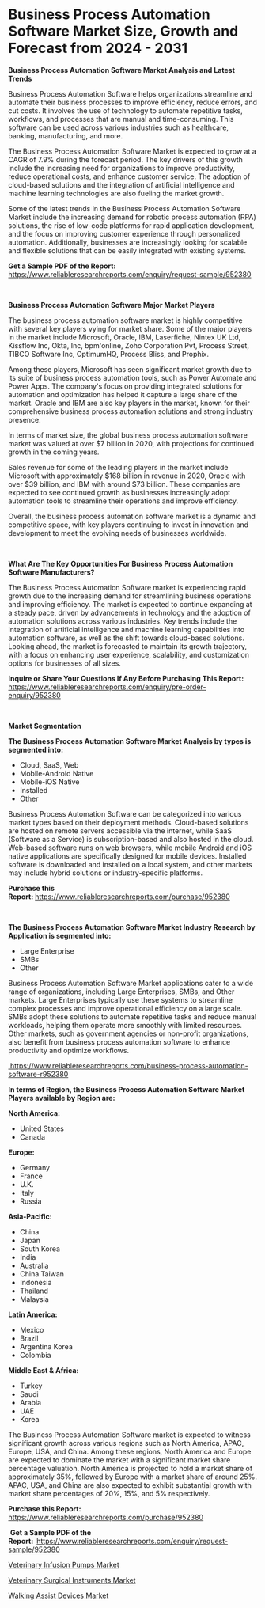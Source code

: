 <p><h1>Business Process Automation Software Market Size, Growth and Forecast from 2024 - 2031</h1></p><p><strong>Business Process Automation Software Market Analysis and Latest Trends</strong></p>
<p><p>Business Process Automation Software helps organizations streamline and automate their business processes to improve efficiency, reduce errors, and cut costs. It involves the use of technology to automate repetitive tasks, workflows, and processes that are manual and time-consuming. This software can be used across various industries such as healthcare, banking, manufacturing, and more.</p><p>The Business Process Automation Software Market is expected to grow at a CAGR of 7.9% during the forecast period. The key drivers of this growth include the increasing need for organizations to improve productivity, reduce operational costs, and enhance customer service. The adoption of cloud-based solutions and the integration of artificial intelligence and machine learning technologies are also fueling the market growth.</p><p>Some of the latest trends in the Business Process Automation Software Market include the increasing demand for robotic process automation (RPA) solutions, the rise of low-code platforms for rapid application development, and the focus on improving customer experience through personalized automation. Additionally, businesses are increasingly looking for scalable and flexible solutions that can be easily integrated with existing systems.</p></p>
<p><strong>Get a Sample PDF of the Report:&nbsp;</strong> <a href="https://www.reliableresearchreports.com/enquiry/request-sample/952380">https://www.reliableresearchreports.com/enquiry/request-sample/952380</a></p>
<p>&nbsp;</p>
<p><strong>Business Process Automation Software Major Market Players</strong></p>
<p><p>The business process automation software market is highly competitive with several key players vying for market share. Some of the major players in the market include Microsoft, Oracle, IBM, Laserfiche, Nintex UK Ltd, Kissflow Inc, Okta, Inc, bpm'online, Zoho Corporation Pvt, Process Street, TIBCO Software Inc, OptimumHQ, Process Bliss, and Prophix. </p><p>Among these players, Microsoft has seen significant market growth due to its suite of business process automation tools, such as Power Automate and Power Apps. The company's focus on providing integrated solutions for automation and optimization has helped it capture a large share of the market. Oracle and IBM are also key players in the market, known for their comprehensive business process automation solutions and strong industry presence.</p><p>In terms of market size, the global business process automation software market was valued at over $7 billion in 2020, with projections for continued growth in the coming years. </p><p>Sales revenue for some of the leading players in the market include Microsoft with approximately $168 billion in revenue in 2020, Oracle with over $39 billion, and IBM with around $73 billion. These companies are expected to see continued growth as businesses increasingly adopt automation tools to streamline their operations and improve efficiency. </p><p>Overall, the business process automation software market is a dynamic and competitive space, with key players continuing to invest in innovation and development to meet the evolving needs of businesses worldwide.</p></p>
<p>&nbsp;</p>
<p><strong>What Are The Key Opportunities For Business Process Automation Software Manufacturers?</strong></p>
<p><p>The Business Process Automation Software market is experiencing rapid growth due to the increasing demand for streamlining business operations and improving efficiency. The market is expected to continue expanding at a steady pace, driven by advancements in technology and the adoption of automation solutions across various industries. Key trends include the integration of artificial intelligence and machine learning capabilities into automation software, as well as the shift towards cloud-based solutions. Looking ahead, the market is forecasted to maintain its growth trajectory, with a focus on enhancing user experience, scalability, and customization options for businesses of all sizes.</p></p>
<p><strong>Inquire or Share Your Questions If Any Before Purchasing This Report:</strong> <a href="https://www.reliableresearchreports.com/enquiry/pre-order-enquiry/952380">https://www.reliableresearchreports.com/enquiry/pre-order-enquiry/952380</a></p>
<p>&nbsp;</p>
<p><strong>Market Segmentation</strong></p>
<p><strong>The Business Process Automation Software Market Analysis by types is segmented into:</strong></p>
<p><ul><li>Cloud, SaaS, Web</li><li>Mobile-Android Native</li><li>Mobile-iOS Native</li><li>Installed</li><li>Other</li></ul></p>
<p><p>Business Process Automation Software can be categorized into various market types based on their deployment methods. Cloud-based solutions are hosted on remote servers accessible via the internet, while SaaS (Software as a Service) is subscription-based and also hosted in the cloud. Web-based software runs on web browsers, while mobile Android and iOS native applications are specifically designed for mobile devices. Installed software is downloaded and installed on a local system, and other markets may include hybrid solutions or industry-specific platforms.</p></p>
<p><strong>Purchase this Report:&nbsp;</strong><a href="https://www.reliableresearchreports.com/purchase/952380">https://www.reliableresearchreports.com/purchase/952380</a></p>
<p>&nbsp;</p>
<p><strong>The Business Process Automation Software Market Industry Research by Application is segmented into:</strong></p>
<p><ul><li>Large Enterprise</li><li>SMBs</li><li>Other</li></ul></p>
<p><p>Business Process Automation Software Market applications cater to a wide range of organizations, including Large Enterprises, SMBs, and Other markets. Large Enterprises typically use these systems to streamline complex processes and improve operational efficiency on a large scale. SMBs adopt these solutions to automate repetitive tasks and reduce manual workloads, helping them operate more smoothly with limited resources. Other markets, such as government agencies or non-profit organizations, also benefit from business process automation software to enhance productivity and optimize workflows.</p></p>
<p><a href="https://www.reliableresearchreports.com/business-process-automation-software-r952380">&nbsp;https://www.reliableresearchreports.com/business-process-automation-software-r952380</a></p>
<p><strong>In terms of Region, the Business Process Automation Software Market Players available by Region are:</strong></p>
<p>
    <p> <strong> North America: </strong>
        <ul>
            <li>United States</li>
            <li>Canada</li>
        </ul>
        </p> 
    <p> <strong> Europe: </strong>
        <ul>
            <li>Germany</li>
            <li>France</li>
            <li>U.K.</li>
            <li>Italy</li>
            <li>Russia</li>
        </ul>
        </p> 
    <p> <strong> Asia-Pacific: </strong>
        <ul>
            <li>China</li>
            <li>Japan</li>
            <li>South Korea</li>
            <li>India</li>
            <li>Australia</li>
            <li>China Taiwan</li>
            <li>Indonesia</li>
            <li>Thailand</li>
            <li>Malaysia</li>
        </ul>
        </p> 
    <p> <strong> Latin America: </strong>
        <ul>
            <li>Mexico</li>
            <li>Brazil</li>
            <li>Argentina Korea</li>
            <li>Colombia</li>
        </ul>
        </p> 
    <p> <strong> Middle East & Africa: </strong>
        <ul>
            <li>Turkey</li>
            <li>Saudi</li>
            <li>Arabia</li>
            <li>UAE</li>
            <li>Korea</li>
        </ul>
    </p>
    </p>
<p><p>The Business Process Automation Software market is expected to witness significant growth across various regions such as North America, APAC, Europe, USA, and China. Among these regions, North America and Europe are expected to dominate the market with a significant market share percentage valuation. North America is projected to hold a market share of approximately 35%, followed by Europe with a market share of around 25%. APAC, USA, and China are also expected to exhibit substantial growth with market share percentages of 20%, 15%, and 5% respectively.</p></p>
<p><strong>Purchase this Report: </strong><a href="https://www.reliableresearchreports.com/purchase/952380">https://www.reliableresearchreports.com/purchase/952380</a></p>
<p>&nbsp;<strong>Get a Sample PDF of the Report:&nbsp;&nbsp;</strong><a href="https://www.reliableresearchreports.com/enquiry/request-sample/952380">https://www.reliableresearchreports.com/enquiry/request-sample/952380</a></p>
<p><strong></strong></p>
<p><p><a href="https://github.com/thereveren80/Market-Research-Report-List-1/blob/main/veterinary-infusion-pumps-market.md">Veterinary Infusion Pumps Market</a></p><p><a href="https://github.com/alexcrou8/Market-Research-Report-List-1/blob/main/veterinary-surgical-instruments-market.md">Veterinary Surgical Instruments Market</a></p><p><a href="https://github.com/Krdamani25/Market-Research-Report-List-1/blob/main/walking-assist-devices-market.md">Walking Assist Devices Market</a></p></p>